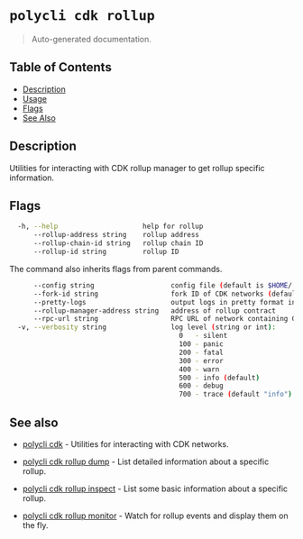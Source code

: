 # `polycli cdk rollup`

> Auto-generated documentation.

## Table of Contents

- [Description](#description)
- [Usage](#usage)
- [Flags](#flags)
- [See Also](#see-also)

## Description

Utilities for interacting with CDK rollup manager to get rollup specific information.

## Flags

```bash
  -h, --help                     help for rollup
      --rollup-address string    rollup address
      --rollup-chain-id string   rollup chain ID
      --rollup-id string         rollup ID
```

The command also inherits flags from parent commands.

```bash
      --config string                   config file (default is $HOME/.polygon-cli.yaml)
      --fork-id string                  fork ID of CDK networks (default "12")
      --pretty-logs                     output logs in pretty format instead of JSON (default true)
      --rollup-manager-address string   address of rollup contract
      --rpc-url string                  RPC URL of network containing CDK contracts (default "http://localhost:8545")
  -v, --verbosity string                log level (string or int):
                                          0   - silent
                                          100 - panic
                                          200 - fatal
                                          300 - error
                                          400 - warn
                                          500 - info (default)
                                          600 - debug
                                          700 - trace (default "info")
```

## See also

- [polycli cdk](polycli_cdk.md) - Utilities for interacting with CDK networks.
- [polycli cdk rollup dump](polycli_cdk_rollup_dump.md) - List detailed information about a specific rollup.

- [polycli cdk rollup inspect](polycli_cdk_rollup_inspect.md) - List some basic information about a specific rollup.

- [polycli cdk rollup monitor](polycli_cdk_rollup_monitor.md) - Watch for rollup events and display them on the fly.

